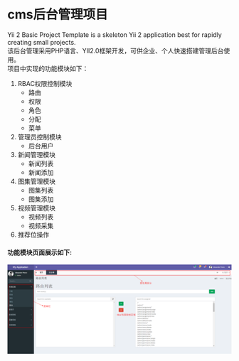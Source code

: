 # cms后台管理项目<br/>
Yii 2 Basic Project Template is a skeleton Yii 2 application best for
rapidly creating small projects.<br/>
该后台管理采用PHP语言、YII2.0框架开发，可供企业、个人快速搭建管理后台使用。<br/>
项目中实现的功能模块如下：<br/>
  1. RBAC权限控制模块<br/>
     * 路由<br/>
     * 权限<br/>
     * 角色<br/>
     * 分配<br/>
     * 菜单<br/>
  2. 管理员控制模块<br/>
     * 后台用户<br/>
  3. 新闻管理模块<br/>
     * 新闻列表<br/>
     * 新闻添加<br/>
  4. 图集管理模块<br/>
     * 图集列表<br/>
     * 图集添加<br/>
  5. 视频管理模块<br/>
     * 视频列表<br/>
     * 视频采集<br/>
  6. 推荐位操作<br/>
  
#### 功能模块页面展示如下:<br/>
![image](https://github.com/felixfong/cmspro/blob/master/advanced/backend/web/images/route.jpg)
